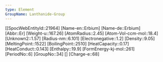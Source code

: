 ```yaml
---
type: Element
GroupName: Lanthanide-Group
---
```

[[SpocWebEntityId::21964]
[Name-en::Erbium]
[Name-de::Erbium]
[Abbr::Er]
[Weight-u::167.26]
[AtomRadius::2.45]
[Atom-Vol-ccm-mol::18.4]
[Unknown2::1.57]
[Radius-nm::6.101]
[Electronegative::1.2]
[Density::9.05]
[MeltingPoint::1522]
[BoilingPoint::2510]
[HeatCapacity::0.17]
[HeatConduct::0.143]
[Enthalpy::19.9]
[FormEnergy-kj-mol::261]
[PeriodNo::6]
[GroupNo::34]
[]
[Charge-e::68]

